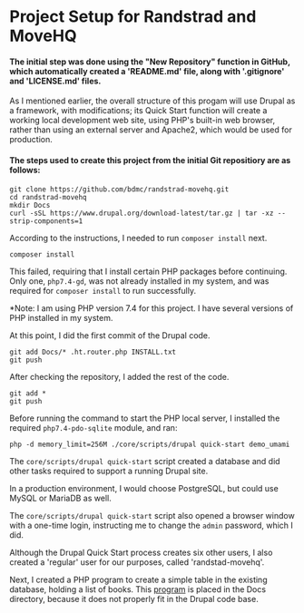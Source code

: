 # Project Setup for Randstrad and MoveHQ

#### The initial step was done using the "New Repository" function in GitHub, which automatically created a 'README.md' file, along with '.gitignore' and 'LICENSE.md' files.

As I mentioned earlier, the overall structure of this progam will use Drupal as a framework, with modifications; its Quick Start function will create a working local development web site, using PHP's built-in web browser, rather than using an external server and Apache2, which would be used for production.


#### The steps used to create this project from the initial Git repositiory are as follows:

```
git clone https://github.com/bdmc/randstrad-movehq.git
cd randstrad-movehq
mkdir Docs
curl -sSL https://www.drupal.org/download-latest/tar.gz | tar -xz --strip-components=1
```

According to the instructions, I needed to run ```composer install``` next.

```
composer install
```

This failed, requiring that I install certain PHP packages before continuing.  Only one, `php7.4-gd`, was not already installed in my system, and was required for `composer install` to run successfully.

*Note: I am using PHP version 7.4 for this project.  I have several versions of PHP installed in my system.



At this point, I did the first commit of the Drupal code.

```
git add Docs/* .ht.router.php INSTALL.txt
git push
```

After checking the repository, I added the rest of the code.

```
git add *
git push
```

Before running the command to start the PHP local server, I installed the required `php7.4-pdo-sqlite` module, and ran:

```
php -d memory_limit=256M ./core/scripts/drupal quick-start demo_umami
```

The `core/scripts/drupal quick-start` script created a database and did other tasks required to support a running Drupal site.

In a production environment, I would choose PostgreSQL, but could use MySQL or MariaDB as well.

The `core/scripts/drupal quick-start` script also opened a browser window with a one-time login, instructing me to change the `admin` password, which I did.


Although the Drupal Quick Start process creates six other users, I also created a 'regular' user for our purposes, called 'randstad-movehq'.


Next, I created a PHP program to create a simple table in the existing database, holding a list of books.  This [program](create_books.php) is placed in the Docs directory, because it does not properly fit in the Drupal code base.




